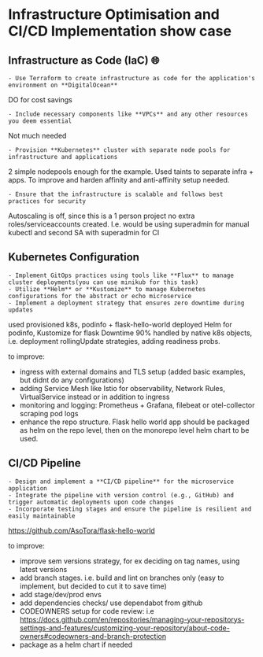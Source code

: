 # Infrastructure Optimisation and CI/CD Implementation show case

## Infrastructure as Code (IaC) 🌐

    - Use Terraform to create infrastructure as code for the application's environment on **DigitalOcean**

DO for cost savings

    - Include necessary components like **VPCs** and any other resources you deem essential

Not much needed

    - Provision **Kubernetes** cluster with separate node pools for infrastructure and applications

2 simple nodepools enough for the example. Used taints to separate infra + apps. To improve and harden affinity and anti-affinity setup needed.

    - Ensure that the infrastructure is scalable and follows best practices for security

Autoscaling is off, since this is a 1 person project no extra roles/serviceaccounts created. I.e. would be using superadmin for manual kubectl and second SA with superadmin for CI

## Kubernetes Configuration

    - Implement GitOps practices using tools like **Flux** to manage cluster deployments(you can use minikub for this task)
    - Utilize **Helm** or **Kustomize** to manage Kubernetes configurations for the abstract or echo microservice
    - Implement a deployment strategy that ensures zero downtime during updates

used provisioned k8s, podinfo + flask-hello-world deployed
Helm for podinfo, Kustomize for flask
Downtime 90% handled by native k8s objects, i.e. deployment rollingUpdate strategies, adding readiness probs.

to improve:

- ingress with external domains and TLS setup (added basic examples, but didnt do any configurations)
- adding Service Mesh like Istio for observability, Network Rules, VirtualService instead or in addition to ingress
- monitoring and logging: Prometheus + Grafana, filebeat or otel-collector scraping pod logs
- enhance the repo structure. Flask hello world app should be packaged as helm on the repo level, then on the monorepo level helm chart to be used.

## CI/CD Pipeline

    - Design and implement a **CI/CD pipeline** for the microservice application
    - Integrate the pipeline with version control (e.g., GitHub) and trigger automatic deployments upon code changes
    - Incorporate testing stages and ensure the pipeline is resilient and easily maintainable

https://github.com/AsoTora/flask-hello-world

to improve:

- improve sem versions strategy, for ex deciding on tag names, using latest versions
- add branch stages. i.e. build and lint on branches only (easy to implement, but decided to cut it to save time)
- add stage/dev/prod envs
- add dependencies checks/ use dependabot from github
- CODEOWNERS setup for code review: i.e https://docs.github.com/en/repositories/managing-your-repositorys-settings-and-features/customizing-your-repository/about-code-owners#codeowners-and-branch-protection
- package as a helm chart if needed

